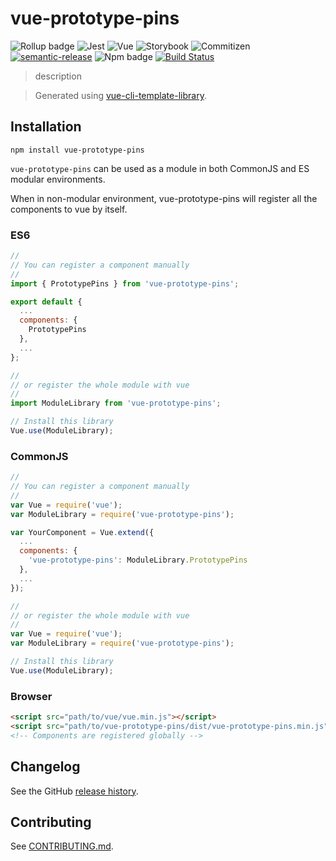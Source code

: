 # vue-prototype-pins

![Rollup badge](https://img.shields.io/badge/Rollup-^0.53.3-ff69b4.svg)
![Jest](https://img.shields.io/badge/Jest-^22.0.4-blue.svg)
![Vue](https://img.shields.io/badge/Vue-^2.5.13-brightgreen.svg)
![Storybook](https://img.shields.io/badge/Storybook-^3.3.3-ff70a3.svg)
![Commitizen](https://img.shields.io/badge/Commitizen-enabled-brightgreen.svg)
[![semantic-release](https://img.shields.io/badge/%20%20%F0%9F%93%A6%F0%9F%9A%80-semantic--release-e10079.svg)](https://github.com/semantic-release/semantic-release)
![Npm badge](https://img.shields.io/npm/v/vue-prototype-pins.svg)
[![Build Status](https://travis-ci.org/gwenaelp/vue-prototype-pins.svg?branch=master)](https://travis-ci.org/gwenaelp/vue-prototype-pins)

> description

> Generated using [vue-cli-template-library](https://github.com/julon/vue-cli-template-library).

## Installation

```shell
npm install vue-prototype-pins
```

`vue-prototype-pins` can be used as a module in both CommonJS and ES modular environments.

When in non-modular environment, vue-prototype-pins will register all the components to vue by itself.</p>

### ES6

```javascript
//
// You can register a component manually
//
import { PrototypePins } from 'vue-prototype-pins';

export default {
  ...
  components: {
    PrototypePins
  },
  ...
};

//
// or register the whole module with vue
//
import ModuleLibrary from 'vue-prototype-pins';

// Install this library
Vue.use(ModuleLibrary);
```

### CommonJS

```javascript
//
// You can register a component manually
//
var Vue = require('vue');
var ModuleLibrary = require('vue-prototype-pins');

var YourComponent = Vue.extend({
  ...
  components: {
    'vue-prototype-pins': ModuleLibrary.PrototypePins
  },
  ...
});

//
// or register the whole module with vue
//
var Vue = require('vue');
var ModuleLibrary = require('vue-prototype-pins');

// Install this library
Vue.use(ModuleLibrary);
```

### Browser

```html
<script src="path/to/vue/vue.min.js"></script>
<script src="path/to/vue-prototype-pins/dist/vue-prototype-pins.min.js"></script>
<!-- Components are registered globally -->
```

## Changelog

See the GitHub [release history](https://github.com/gwenaelp/vue-prototype-pins/releases).

## Contributing

See [CONTRIBUTING.md](.github/CONTRIBUTING.md).
